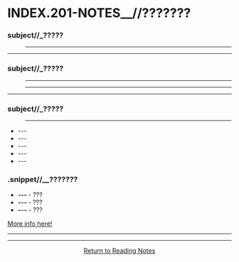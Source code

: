 # INDEX.201-NOTES__//???????

### __subject//___?????  

> ---

<hr>

###  __subject//___?????

> ---

> ---

<hr>

###  __subject//___?????

> ---

<ul>
  <li> --- </li>
  <li> --- </li>
  <li> --- </li>
  <li> --- </li>
  <li> --- </li>
</ul>

### .snippet//__???????

<ul>
  <li> <b> --- </b>- ??? </li>
  <li> <b> --- </b>- ??? </li>
  <li> <b> --- </b>- ??? </li>
</ul>

<a href="///"> More info here! </a>

<hr><hr>

<center> <a href="https://shaniib.github.io/reading-notes"> Return to Reading Notes </a> <center> 